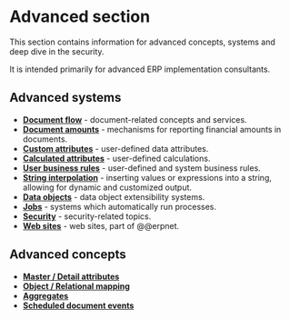 # Advanced section

This section contains information for advanced concepts, systems and deep dive in the security.

It is intended primarily for advanced ERP implementation consultants.

## Advanced systems

- **[Document flow](./document-flow/index.md)** - document-related concepts and services.
- **[Document amounts](./document-amounts/index.md)** - mechanisms for reporting financial amounts in documents.
- **[Custom attributes](./custom-attributes/index.md)** - user-defined data attributes.
- **[Calculated attributes](./calculated-attributes/index.md)** - user-defined calculations.
- **[User business rules](./user-business-rules/index.md)** - user-defined and system business rules.
- **[String interpolation](./string-interpolation/index.md)** - inserting values or expressions into a string, allowing for dynamic and customized output.
- **[Data objects](./data-objects/index.md)** - data object extensibility systems.
- **[Jobs](./jobs/index.md)** - systems which automatically run processes.
- **[Security](./security/index.md)** - security-related topics.
- **[Web sites](./web-sites/index.md)** - web sites, part of @@erpnet.

## Advanced concepts

- **[Master / Detail attributes](./concepts/master-detail-attributes.md)**
- **[Object / Relational mapping](./concepts/object-relational-mapping.md)**
- **[Aggregates](./concepts/aggregates.md)**
- **[Scheduled document events](./concepts/scheduled-document-events/index.md)**
